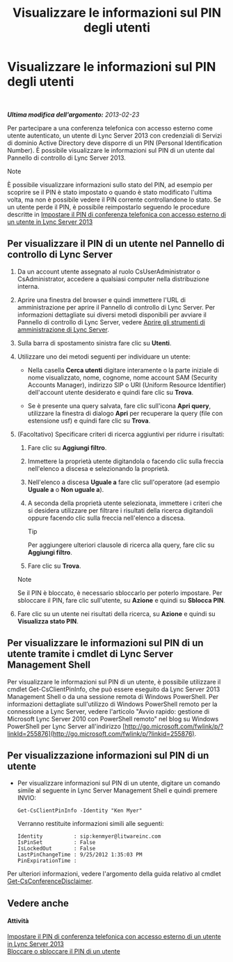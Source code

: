 ﻿---
title: Visualizzare le informazioni sul PIN degli utenti
TOCTitle: Visualizzare le informazioni sul PIN degli utenti
ms:assetid: 59e38117-8112-4851-82ac-a746ffa0f89d
ms:mtpsurl: https://technet.microsoft.com/it-it/library/JJ688067(v=OCS.15)
ms:contentKeyID: 49887575
ms.date: 08/24/2015
mtps_version: v=OCS.15
ms.translationtype: HT
---

# Visualizzare le informazioni sul PIN degli utenti

 

_**Ultima modifica dell'argomento:** 2013-02-23_

Per partecipare a una conferenza telefonica con accesso esterno come utente autenticato, un utente di Lync Server 2013 con credenziali di Servizi di dominio Active Directory deve disporre di un PIN (Personal Identification Number). È possibile visualizzare le informazioni sul PIN di un utente dal Pannello di controllo di Lync Server 2013.


> [!NOTE]
> È possibile visualizzare informazioni sullo stato del PIN, ad esempio per scoprire se il PIN è stato impostato o quando è stato modificato l'ultima volta, ma non è possibile vedere il PIN corrente controllandone lo stato. Se un utente perde il PIN, è possibile reimpostarlo seguendo le procedure descritte in <A href="lync-server-2013-set-a-user-s-dial-in-conferencing-pin.md">Impostare il PIN di conferenza telefonica con accesso esterno di un utente in Lync Server 2013</A>



## Per visualizzare il PIN di un utente nel Pannello di controllo di Lync Server

1.  Da un account utente assegnato al ruolo CsUserAdministrator o CsAdministrator, accedere a qualsiasi computer nella distribuzione interna.

2.  Aprire una finestra del browser e quindi immettere l'URL di amministrazione per aprire il Pannello di controllo di Lync Server. Per informazioni dettagliate sui diversi metodi disponibili per avviare il Pannello di controllo di Lync Server, vedere [Aprire gli strumenti di amministrazione di Lync Server](lync-server-2013-open-lync-server-administrative-tools.md).

3.  Sulla barra di spostamento sinistra fare clic su **Utenti**.

4.  Utilizzare uno dei metodi seguenti per individuare un utente:
    
      - Nella casella **Cerca utenti** digitare interamente o la parte iniziale di nome visualizzato, nome, cognome, nome account SAM (Security Accounts Manager), indirizzo SIP o URI (Uniform Resource Identifier) dell'account utente desiderato e quindi fare clic su **Trova**.
    
      - Se è presente una query salvata, fare clic sull'icona **Apri query**, utilizzare la finestra di dialogo **Apri** per recuperare la query (file con estensione usf) e quindi fare clic su **Trova**.

5.  (Facoltativo) Specificare criteri di ricerca aggiuntivi per ridurre i risultati:
    
    1.  Fare clic su **Aggiungi filtro**.
    
    2.  Immettere la proprietà utente digitandola o facendo clic sulla freccia nell'elenco a discesa e selezionando la proprietà.
    
    3.  Nell'elenco a discesa **Uguale a** fare clic sull'operatore (ad esempio **Uguale a** o **Non uguale a**).
    
    4.  A seconda della proprietà utente selezionata, immettere i criteri che si desidera utilizzare per filtrare i risultati della ricerca digitandoli oppure facendo clic sulla freccia nell'elenco a discesa.
        
        > [!tip]  
        > Per aggiungere ulteriori clausole di ricerca alla query, fare clic su <strong>Aggiungi filtro</strong>.    
    5.  Fare clic su **Trova**.
    

    > [!NOTE]
    > Se il PIN è bloccato, è necessario sbloccarlo per poterlo impostare. Per sbloccare il PIN, fare clic sull'utente, su <STRONG>Azione</STRONG> e quindi su <STRONG>Sblocca PIN</STRONG>.



6.  Fare clic su un utente nei risultati della ricerca, su **Azione** e quindi su **Visualizza stato PIN**.

## Per visualizzare le informazioni sul PIN di un utente tramite i cmdlet di Lync Server Management Shell

Per visualizzare le informazioni sul PIN di un utente, è possibile utilizzare il cmdlet Get-CsClientPinInfo, che può essere eseguito da Lync Server 2013 Management Shell o da una sessione remota di Windows PowerShell. Per informazioni dettagliate sull'utilizzo di Windows PowerShell remoto per la connessione a Lync Server, vedere l'articolo "Avvio rapido: gestione di Microsoft Lync Server 2010 con PowerShell remoto" nel blog su Windows PowerShell per Lync Server all'indirizzo [http://go.microsoft.com/fwlink/p/?linkId=255876](http://go.microsoft.com/fwlink/p/?linkid=255876).

## Per visualizzazione informazioni sul PIN di un utente

  - Per visualizzare informazioni sul PIN di un utente, digitare un comando simile al seguente in Lync Server Management Shell e quindi premere INVIO:
    
        Get-CsClientPinInfo -Identity "Ken Myer"
    
    Verranno restituite informazioni simili alle seguenti:
    
        Identity          : sip:kenmyer@litwareinc.com
        IsPinSet          : False
        IsLockedOut       : False
        LastPinChangeTime : 9/25/2012 1:35:03 PM
        PinExpirationTime :

Per ulteriori informazioni, vedere l'argomento della guida relativo al cmdlet [Get-CsConferenceDisclaimer](https://docs.microsoft.com/en-us/powershell/module/skype/Get-CsConferenceDisclaimer).

## Vedere anche

#### Attività

[Impostare il PIN di conferenza telefonica con accesso esterno di un utente in Lync Server 2013](lync-server-2013-set-a-user-s-dial-in-conferencing-pin.md)  
[Bloccare o sbloccare il PIN di un utente](lync-server-2013-lock-or-unlock-a-user-pin.md)

